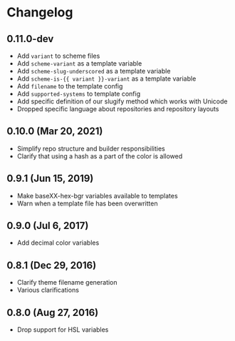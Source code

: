 # Changelog

## 0.11.0-dev

- Add `variant` to scheme files
- Add `scheme-variant` as a template variable
- Add `scheme-slug-underscored` as a template variable
- Add `scheme-is-{{ variant }}-variant` as a template variable
- Add `filename` to the template config
- Add `supported-systems` to template config
- Add specific definition of our slugify method which works with Unicode
- Dropped specific language about repositories and repository layouts

## 0.10.0 (Mar 20, 2021)

- Simplify repo structure and builder responsibilities
- Clarify that using a hash as a part of the color is allowed

## 0.9.1 (Jun 15, 2019)

- Make baseXX-hex-bgr variables available to templates
- Warn when a template file has been overwritten

## 0.9.0 (Jul 6, 2017)

- Add decimal color variables

## 0.8.1 (Dec 29, 2016)

- Clarify theme filename generation
- Various clarifications

## 0.8.0 (Aug 27, 2016)

- Drop support for HSL variables

